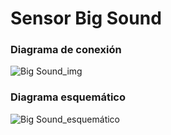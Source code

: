 # Sensor Big Sound
### Diagrama de conexión
![Big Sound_img](https://user-images.githubusercontent.com/70409607/223869539-fc54b7ef-4032-435e-b5d7-8ff1cec8b3e3.png)
### Diagrama esquemático
![Big Sound_esquemático](https://user-images.githubusercontent.com/70409607/223869557-529d1db5-961d-45f2-bd26-10fd9ebefc04.png)
